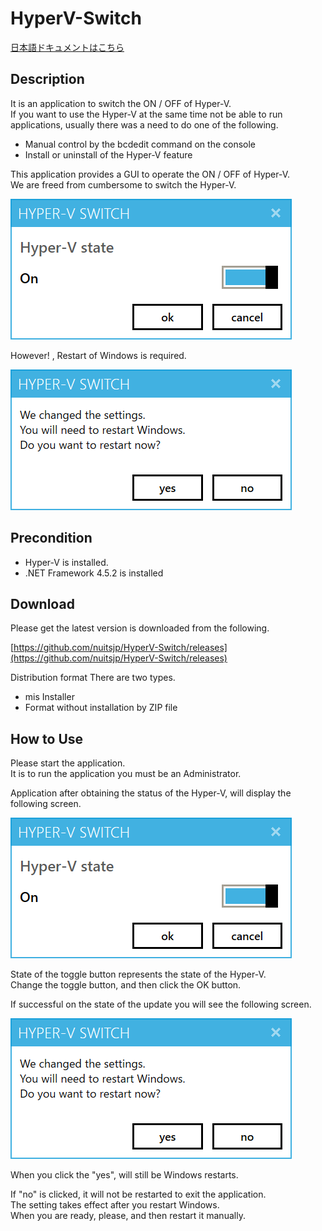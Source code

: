 # HyperV-Switch

[日本語ドキュメントはこちら](README-jp.md)

## Description
It is an application to switch the ON / OFF of Hyper-V.  
If you want to use the Hyper-V at the same time not be able to run applications, usually there was a need to do one of the following.  

* Manual control by the bcdedit command on the console  
* Install or uninstall of the Hyper-V feature  

This application provides a GUI to operate the ON / OFF of Hyper-V.  
We are freed from cumbersome to switch the Hyper-V.  

![ScreenShot001](docs/images/screenshot001.png)

However! , Restart of Windows is required.

![ScreenShot002](docs/images/screenshot002.png)

## Precondition

* Hyper-V is installed.  
* .NET Framework 4.5.2 is installed  

## Download  

Please get the latest version is downloaded from the following.  

[https://github.com/nuitsjp/HyperV-Switch/releases](https://github.com/nuitsjp/HyperV-Switch/releases)

Distribution format There are two types.  

* mis Installer  
* Format without installation by ZIP file  

## How to Use  

Please start the application.  
It is to run the application you must be an Administrator.  

Application after obtaining the status of the Hyper-V, will display the following screen.

![ScreenShot001](docs/images/screenshot001.png)

State of the toggle button represents the state of the Hyper-V.  
Change the toggle button, and then click the OK button.  

If successful on the state of the update you will see the following screen.  

![ScreenShot002](docs/images/screenshot002.png)

When you click the "yes", will still be Windows restarts.  

If "no" is clicked, it will not be restarted to exit the application.  
The setting takes effect after you restart Windows.  
When you are ready, please, and then restart it manually.  